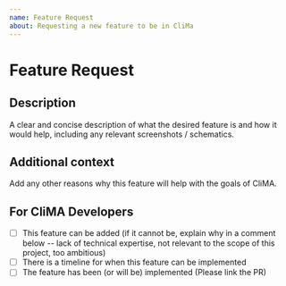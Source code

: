 ```yaml
---
name: Feature Request
about: Requesting a new feature to be in CliMa
---
```


<!--
Thanks for requesting a feature for CliMa, the Climate Machine

Please fill in the information below

If you would like to contact us, we are also available on Slack
-->

# Feature Request

## Description

A clear and concise description of what the desired feature is and how it would help, including any relevant screenshots / schematics.

## Additional context

Add any other reasons why this feature will help with the goals of CliMA.


<!--- Please leave the following section --->

## For CliMA Developers

- [ ] This feature can be added (if it cannot be, explain why in a comment below -- lack of technical expertise, not relevant to the scope of this project, too ambitious)
- [ ] There is a timeline for when this feature can be implemented
- [ ] The feature has been (or will be) implemented (Please link the PR)

